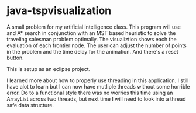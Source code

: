 # java-tspvisualization

A small problem for my artificial intelligence class. This program will use and A* search in conjunction with an MST based heuristic
to solve the traveling salesman problem optimally. The visualiztion shows each the evaluation of each frontier node. The user can adjust the number of points
in the problem and the time delay for the animation. And there's a reset button. 

This is setup as an eclipse project. 

I learned more about how to properly use threading in this application. I still have alot to learn but I can now have mutliple threads without 
some horrible error. Do to a functional style there was no worries this time using an ArrayList across two threads, but next time I will need to look
into a thread safe data structure. 
